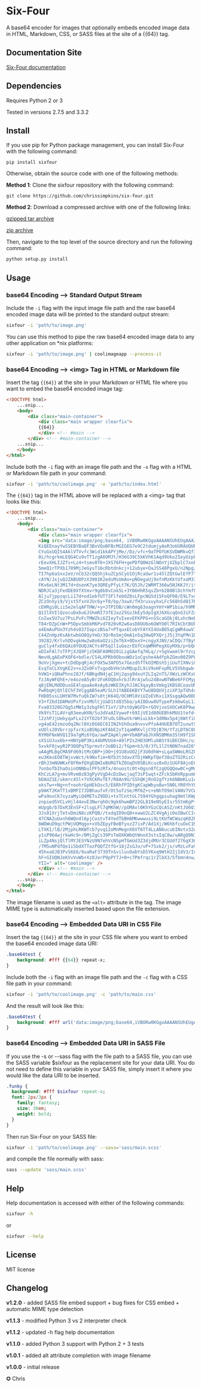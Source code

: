 Six-Four
========

A base64 encoder for images that optionally embeds encoded image data in HTML, Markdown, CSS, or SASS files at the site of a {{64}} tag.

## Documentation Site
[Six-Four documentation](http://chrissimpkins.github.io/six-four)

## Dependencies
Requires Python 2 or 3

Tested in versions 2.7.5 and 3.3.2

## Install

If you use pip for Python package management, you can install Six-Four with the following command:
```
pip install sixfour
```
Otherwise, obtain the source code with one of the following methods:

**Method 1**: Clone the sixfour repository with the following command:
```
git clone https://github.com/chrissimpkins/six-four.git
```
**Method 2**: Download a compressed archive with one of the following links:

[gzipped tar archive](https://github.com/chrissimpkins/six-four/tarball/master)

[zip archive](https://github.com/chrissimpkins/six-four/zipball/master)

Then, navigate to the top level of the source directory and run the following command:
``` python
python setup.py install
```

## Usage
### base64 Encoding --> Standard Output Stream
Include the `-i` flag with the input image file path and the raw base64 encoded image data will be printed to the standard output stream:
``` bash
sixfour -i 'path/to/image.png'
```
You can use this method to pipe the raw base64 encoded image data to any other application on *nix platforms:
``` bash
sixfour -i 'path/to/image.png' | coolimageapp --process-it
```

### base64 Encoding --> &lt;img&gt; Tag in HTML or Markdown file
Insert the tag `{{64}}` at the site in your Markdown or HTML file where you want to embed the base64 encoded image tag:

``` html
<!DOCTYPE html>
    ...snip...
    <body>
        <div class="main-container">
            <div class="main wrapper clearfix">
			{{64}}
            </div> <!-- #main -->
        </div> <!-- #main-container -->
    ...snip...
    </body>
</html>
```

Include both the `-i` flag with an image file path and the `-o` flag with a HTML or Markdown file path in your command:
``` bash
sixfour -i 'path/to/coolimage.png' -o 'path/to/index.html'
```
The `{{64}}` tag in the HTML above will be replaced with a &lt;img&gt; tag that looks like this:
``` html
<!DOCTYPE html>
    ...snip...
    <body>
        <div class="main-container">
            <div class="main wrapper clearfix">
			<img src="data:image/png;base64, iVBORw0KGgoAAAANSUhEUgAAAJYAAAAdCAQAAADif11yAAAMs0lEQVR4XuXVeXRUZZ7G8e/73ltb
			KiQEEnayYwSSEBYBaQF3BxVQoBFBcMGIGEG7e9C2tdumjyAoR3oUURAUQURAwKUH2nYJCOg0QpBF
			CYuGxUQIS4AklVTVvfc3Wid1kkAPYjMe//Dz/vfc+9aTPOfUKSVDWMkvQf3/OZRV9khpaT6P7YzH
			0i/hcgrkmLEQG4Cu9vTT1zgA6OMJt/H36G39C5kKVhK1Aqd9Uko2IeyUzpk9cdY6mf1S0nEA8F0/
			rEevXHLIJZfs+Lz4+tsmv0T6+JXS76FH+gePDfQ0WzGlNOnYjXZbplC7xnPX7CN3CFGYniGsJEyE
			5meQ1rTPXb1789MjJeGysT16cRbtdnkcj+12ubye+OaJSS48PgxU/n2NpgJapOODn3Gstvnl8yvm
			TI7hp6aSxx2eV/nCb32cQQShjkuZCpSCyU1OjRcaUwr1s45lZQtGwlEfP7lQjqATar38MIXsTw+n
			cAYN/JxjuQJZABUOPzX3901K2edsMsUmAo+pNOegaUj9ofnMzKktUfxoM33T0qcnLzf+VT4lZa1J
			FKv6eLNt3M17d+dsenK7ye3QREyPfyLt7K/Q5Jh/2WRMT366w5NJKKJY/itvJxt3YpdunEWbXhLF
			NDRJCa3jFedDE0XfXtmvr9g8b8vCok5L+3YB6HhR5qsZb+b2B0BlDchYmfF8tzYAw42MBzJXdRiN
			Alju7jppzqcLi17d+od1ebfUT73FlfebOZ8sLFpcNG5d15FoQF08/E9LTvoNqmPmLslckzUGBR37
			ZCzOnXyi9/Vjst5fsnVJUc6y+T0/bp/3xwX/fH3ruxuyhxLFc568h5d817Rg66Nruw2LNqEvGd2p
			cEHRgi0Lii5e2elqAFTHW/+y+JTPIOB/cWn6mg63oagnYmY+WP1bia/h9MNWQQAl/DCpO/0v7XA8
			Q1IlXVIlQzocuDxbuGJShmRI73fEJaz25GzJkEy5dpIgXJ6XGcqQnG3iFZa5c+ZmSJqkRm5nhrPH
			CoIwx5U7uz7PsLPvFcTMWZki6ZIeyTvIxevEFKPPG+nSScaGOkj0LxhcNeBYWuStDMkI5PQXBOFZ
			T84rDZpCnW+P5DpvSmbkM6Pvd7820vR2w6asD8UU6o6OWYO0l7RIkCbtBUkslphxPbxhpPHps1ni
			o4EmAuPUo3Yzh4sO37IopczBSa7+PTquxECobYFAYXI4UxBO5qCgWR4uwV1CGGaPqcm3iZMRGy7b
			C44ZnHpzKsAbtwbGO8QyYmO/3QrRoSmjOmA1n5q3HwQPXQrjJ5j3YqFMn1DDP1ytdwx7LeWYoNnq
			39282/KrlvhDDvgkHw2w8o6aO2ziZeT6X+0DxxV+cngyXJNV/aCDQc7fBy9qVusgvtB4DKykKV0O
			guCly4fxE6QAi0YOUQJACYc4P5qIl1uGezrEUfCnqWMHPegXGyMXb/p+bQmhlFktYG9bpwk4WLn4
			oDIeFAl7sTFPjXJQ9Fjz5KBFA9MO20iLigGAefq7HLq//+SgVweml9rYzcpugMLN3Z8zAdeJMXd/
			NmvHLgAEoPXOF6+bdle/CS4LXPRb9ObouWOz1oCgshe4AdfpkZGmv00Z9PLg1HIbp3XFDaAvd2KE
			9oVvjXgmv+tcDdDpqRj4cFOX5w3APD5x7GezdhfTkOIMDsh5jiUuTIXNviOEO66VwwbBI1h6vyoD
			EsqToCLXVgKE2v+xJZxOFxTsgodbVHcUvMQupIL9iV9oHFxpMLV5Vbbgwb+IExxovkMj6FSAfYcF
			hVW1+iQNaPhnx28Jf/6BKgdN4jqC1Hj2qsg9dxuY2LIq2nTS/XWzLzWCKxUigxC3klMES97UtkA7
			fzJAyWFQhE+/e4ozeA5yBr2FoKOQ8xhrbJlRrAjw5u24BxwNTWBe6FFCMypjS8F270sG1VVwoQk3
			q8jENLMdDDuxGE4lqaaAo0sAy6zWKEIKyhJJACXqayBsVmkg1KBS8CoasUMAhiW1AKctQEUiTE9T
			PwRbqHjQtlEChF3VCggAB5eaM/SLh1YABE6KBYY7wU8DQUVjziXPJpTUh4r4kpy/4NginMdYhP3z
			FHD05ssLUHtW7MvfuQkIW7s0tjK64Q/0CHMl8ViUZoEVKxi1XSsgqAQw9DU9iSUnJSuM4AVqFYBW
			V3+fZ6d1DAMeUPxfzvnMUlCjUaD1td835ba/yAI8Duw8UTypePzmbwGyL1JuAFtxTu/tfCw/KUCd
			Fva03320G7Qg5zMW1y3zbgFHlT1xY/1PstOyWGFD+rGOVjvoSXOCeK8P9wglg/ebi78hQhHkzWkj
			Vk9YsT1LAVrq83eeuHXN/Su3dVaAIVywoFr69IjVE1d80UEBhkMUU1tefd+OmbbivFz6SfgAdexT
			l2zhPJjUebyqaFLx21YTO2bf3FuOLS0kwtkrWHiuLkk+3dRNx5p4j6WtfiUvhFuBr3RQiDo2q/2u
			vg4aE42zmzoOq2Ncl0Xz0G6EC6IIN2hShOua9nvvvPfoA4HUEB7OT2uxwtSxnHIHwBaM8xoL3l57
			xUOls20VbrrzpfxrXioBSNpzKFAbE2xT1qaWRKvljCYDjB7H/YfzLDT6C0LUUfQM1m6rDgBStbN8
			RYM8FNxWVQ1I9a7gMi6YQa/awPZApKlyW+VbABPabJhXNSBMKm35lH9f1SF7s5GnPNYPj4UUzuvf
			sXSiUJux6b++HNYpBP3Ki44bMVUU4+A9lPZs2HD3OMlubBSt9iBECDHc/uiQuYQBIYwTzX2MfPyW
			5xvkF0jwyR2P3DQPq75prmvtrJoBDi2/fGpm+b3/0/3fL1l2tN0N7nad26Y+9UJnm7Np6rmw1j2c
			uAAgMLBgCMA9Fd69itMcQBP+jOO+j91U8xUO2jF3U0dhW+sLqaSWWoLRSZQobKdxfuGs8EeFVDVs
			eu3KmsEO8TWjxvWct/k9Nxfim+Nfb3t3davXTDjHWKpTQef38oZTO2RizCcgHB2BAYjnkOYI23DR
			rBhJ3mNUWKxF8FRmfQXgEQWIeBURGTkZOUqDV0SBiKcuz8xOz1UGF8AjoECaKCLScyNNuvZW0ULq
			7onboTbIhaOsinONNbulPF5zRfx/4nuostc0t+Ogsn8fCzgUGQQow0C+gMdKfV8LRwDKbzwO4K2Q
			KhCzLA7g+mvVRvm0z83gPyVVgD4cDzDwcjaqT3sPIwqt+ZFckSbHVRppum6A/q7puhHEmj0cFAkB
			bDAUZ1E/ukmrc45l+7VXCKRvTEf/R8An9U/SShQKjRnO2gfYzk6NBmKLu1cC/LXMuwfCqmYUMTRx
			xksTw++Ng+nf+oohrGpHEkOsc5/E6RhfPIDtgKCapWbyo8w+5N0LYR0YhY8mjJdYw++JIxgq1ziU
			p9AKT2KmTT1xBMFI7JDBhaufxF/Ot5oTzSe/Mf6Z+c+eNhTO9mlVANV7VCWAOppSBtitdioAPPuJ
			wPa9oxCK7xyzaMyiQ4METsZ9DDi+txTCnttGL7594YGhgqpsuhag9mtlKWpi/nv+Vfd36AaA4iyi
			znpied5VCLvHjl44evE3NwrqhOc9gk6hwmBP22GL819eNSyEIsr5StmKgP+dV64uSO36/zbWXZWe
			mUpgb/b7DxR3EnSF+2lsgLFl7qMKhW//pOMAvl0KhYGzCQcASZ/nKtJU6Q1DNgyu0RrXjFVfRfJX
			3Js01XrjTetvDmiN8czKPQB//txdqID9nQ8+xwwU2LZC4VgAji0oIBwCCIcjT7QdBuTiua7tmkpj
			47CNA2uUxnh6WQn4l6pjCostvT4YedTbBHAMKwwwusi9LtKUfWCWazqK82RTz1FnjQVFc/0Frr2m
			bWDWuD9qctPWjUQMqgo+xVbZEpyFBeBfyxzZ7ixP/Ad1Xj/W6hbfcuOoC1M8B2IeefApIhZXJI3w
			LTXKI/lB/2MjphLRKWTcb7yvq12oMnMegnX6VT6TT4LLAN6ucubINvtv32wApHSVfMyO2nkJJQAL
			y1sP964wjrkwHc9+/0MjZgCs39PsTmOXKWbQtWnoX3stsIqC8w/uARgQ9N1nfGh831Sq5yM0pqjj
			iLZp4NsjQlTlMYJESYNzU9N7ehVcNSpHTGmUd3Z3djdMUr3CGUdf276gX36fguZn5+O+y+9JFNUw
			/7M5uNPdfQe1iSbdXTTozPQQfZtfG+18jZsGJo/vP+7Sxk2/js/vMzLvFa9EPqtx09DOd/cd0lo4
			45hxa6JB3PvS6E6/9uaRaF3739TnSviluvOabYsDSYKxq9WtH22jIdV3/InpdiwS+0Hf4TNPUkcz
			hF+GIUQNJeKVvVvWb+Xz0JerP9pPY7J+0+c7Pmfrqc1rZlbX3/5fbmn4nw/pQsUAAAAASUVORK5C
			YII=" alt='coolimage' />
            </div> <!-- #main -->
        </div> <!-- #main-container -->
    ...snip...
    </body>
</html>
```
The image filename is used as the `<alt>` attribute in the tag.  The image MIME type is automatically inserted based upon the file extension.

### base64 Encoding --> Embedded Data URI in CSS File
Insert the tag `{{64}}` at the site in your CSS file where you want to embed the base64 encoded image data URI:
``` css
.base64test {
	background: #fff {{64}} repeat-x;
}
```
Include both the `-i` flag with an image file path and the `-c` flag with a CSS file path in your command:
``` bash
sixfour -i 'path/to/coolimage.png' -c 'path/to/main.css'
```
And the result will look like this:
``` css
.base64test {
	background: #fff url('data:image/png;base64,iVBORw0KGgoAAAANSUhEUgAAABkAAAAZCAIAAABLixI0AAAAOElEQVQ4y2N4Qz3AAMSfP73DJCEIPxuNZBh112Bz14cPEISPjdVdg9Ws0fAaDa8hHF6j5dcQcxcA3DHODs/IAR8AAAAASUVORK5CYII=') repeat-x;
}
```

### base64 Encoding --> Embedded Data URI in SASS File
If you use the -s or --sass flag with the file path to a SASS file, you can use the SASS variable $sixfour as the replacement site for your data URI.  You do not need to define this variable in your SASS file, simply insert it where you would like the data URI to be inserted.  
``` sass
.funky {
  background: #fff $sixfour repeat-x;
  font: 2px/3px {
    family: fantasy;
    size: 30em;
    weight: bold;
  }
}
```

Then run Six-Four on your SASS file:
``` bash
sixfour -i 'path/to/coolimage.png' --sass='sass/main.scss'
```

and compile the file normally with sass:
``` bash
sass --update 'sass/main.scss'
```


## Help
Help documentation is accessed with either of the following commands:
``` bash
sixfour -h
```
or
``` bash
sixfour --help
```

## License
MIT license

## Changelog

**v1.2.0** - added SASS file embed support + bug fixes for CSS embed + automatic MIME type detection

**v1.1.3** - modified Python 3 vs 2 interpreter check

**v1.1.2** - updated -h flag help documentation

**v1.1.0** - added Python 3 support with Python 2 + 3 tests

**v1.0.1** - added alt attribute completion with image filename

**v1.0.0** - initial release

✪ Chris
